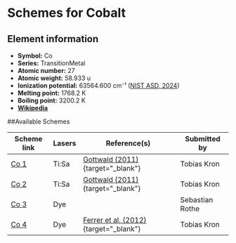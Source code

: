 # Schemes for Cobalt

## Element information

- **Symbol:** Co
- **Series:** TransitionMetal
- **Atomic number:** 27
- **Atomic weight:** 58.933 u
- **Ionization potential:**  63564.600 cm⁻¹ ([NIST ASD, 2024](https://www.nist.gov/pml/atomic-spectra-database))
- **Melting point:** 1768.2 K
- **Boiling point:** 3200.2 K
- [**Wikipedia**](https://en.wikipedia.org/wiki/Cobalt)

##Available Schemes

|       Scheme link       | Lasers |                                    Reference(s)                                     |  Submitted by   |
| ----------------------- | ------ | ----------------------------------------------------------------------------------- | --------------- |
| [Co 1](../co/co-001.md) | Ti:Sa  | [Gottwald (2011)](https://doi.org/10.25358/openscience-3289){target="_blank"}       | Tobias Kron     |
| [Co 2](../co/co-002.md) | Ti:Sa  | [Gottwald (2011)](https://doi.org/10.25358/openscience-3289){target="_blank"}       | Tobias Kron     |
| [Co 3](../co/co-003.md) | Dye    |                                                                                     | Sebastian Rothe |
| [Co 4](../co/co-004.md) | Dye    | [Ferrer et al. (2012)](https://doi.org/10.1016/j.nimb.2012.08.023){target="_blank"} | Tobias Kron     |
